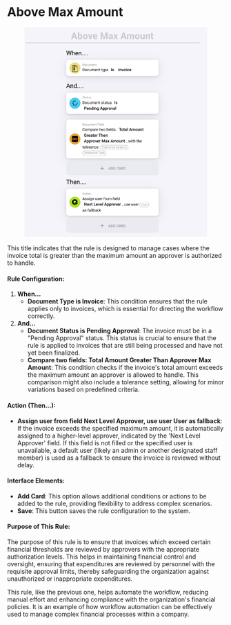 # Above Max Amount

<figure><img src="../../../.gitbook/assets/Bildschirmfoto 2024-05-03 um 14.51.42.png" alt=""><figcaption></figcaption></figure>

This title indicates that the rule is designed to manage cases where the invoice total is greater than the maximum amount an approver is authorized to handle.

#### Rule Configuration:

1. **When…**
   * **Document Type is Invoice**: This condition ensures that the rule applies only to invoices, which is essential for directing the workflow correctly.
2. **And…**
   * **Document Status is Pending Approval**: The invoice must be in a "Pending Approval" status. This status is crucial to ensure that the rule is applied to invoices that are still being processed and have not yet been finalized.
   * **Compare two fields: Total Amount Greater Than Approver Max Amount**: This condition checks if the invoice's total amount exceeds the maximum amount an approver is allowed to handle. This comparison might also include a tolerance setting, allowing for minor variations based on predefined criteria.

#### Action (Then…):

* **Assign user from field Next Level Approver, use user User as fallback**: If the invoice exceeds the specified maximum amount, it is automatically assigned to a higher-level approver, indicated by the 'Next Level Approver' field. If this field is not filled or the specified user is unavailable, a default user (likely an admin or another designated staff member) is used as a fallback to ensure the invoice is reviewed without delay.

#### Interface Elements:

* **Add Card**: This option allows additional conditions or actions to be added to the rule, providing flexibility to address complex scenarios.
* **Save**: This button saves the rule configuration to the system.

#### Purpose of This Rule:

The purpose of this rule is to ensure that invoices which exceed certain financial thresholds are reviewed by approvers with the appropriate authorization levels. This helps in maintaining financial control and oversight, ensuring that expenditures are reviewed by personnel with the requisite approval limits, thereby safeguarding the organization against unauthorized or inappropriate expenditures.

This rule, like the previous one, helps automate the workflow, reducing manual effort and enhancing compliance with the organization's financial policies. It is an example of how workflow automation can be effectively used to manage complex financial processes within a company.

